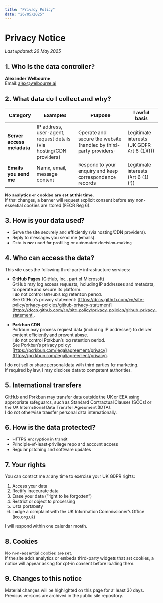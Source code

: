 ```yaml
---
title: "Privacy Policy"
date: "26/05/2025"
---
```


# Privacy Notice
*Last updated: 26 May 2025*

## 1. Who is the data controller?
**Alexander Welbourne**  
Email: [alex@welbourne.ai](mailto:alex@welbourne.ai)

## 2. What data do I collect and why?
| Category | Examples | Purpose | Lawful basis |
|----------|----------|---------|--------------|
| **Server access metadata** | IP address, user-agent, request details (via hosting/CDN providers) | Operate and secure the website (handled by third-party providers) | Legitimate interests (UK GDPR Art 6 (1)(f)) |
| **Emails you send me** | Name, email, message content | Respond to your enquiry and keep correspondence records | Legitimate interests (Art 6 (1)(f)) |

**No analytics or cookies are set at this time.**  
If that changes, a banner will request explicit consent before any non-essential cookies are stored (PECR Reg 6).

## 3. How is your data used?
* Serve the site securely and efficiently (via hosting/CDN providers).  
* Reply to messages you send me (emails).  
* Data is **not** used for profiling or automated decision-making.

## 4. Who can access the data?
This site uses the following third-party infrastructure services:

- **GitHub Pages** (GitHub, Inc., part of Microsoft)  
  GitHub may log access requests, including IP addresses and metadata, to operate and secure its platform.  
  I do not control GitHub’s log retention period.  
  See GitHub’s privacy statement: [https://docs.github.com/en/site-policy/privacy-policies/github-privacy-statement](https://docs.github.com/en/site-policy/privacy-policies/github-privacy-statement).

- **Porkbun CDN**  
  Porkbun may process request data (including IP addresses) to deliver content efficiently and prevent abuse.  
  I do not control Porkbun’s log retention period.  
  See Porkbun’s privacy policy: [https://porkbun.com/legal/agreement/privacy](https://porkbun.com/legal/agreement/privacy).

I do not sell or share personal data with third parties for marketing.  
If required by law, I may disclose data to competent authorities.

## 5. International transfers
GitHub and Porkbun may transfer data outside the UK or EEA using appropriate safeguards, such as Standard Contractual Clauses (SCCs) or the UK International Data Transfer Agreement (IDTA).  
I do not otherwise transfer personal data internationally.

## 6. How is the data protected?
* HTTPS encryption in transit  
* Principle-of-least-privilege repo and account access  
* Regular patching and software updates  

## 7. Your rights
You can contact me at any time to exercise your UK GDPR rights:

1. Access your data  
2. Rectify inaccurate data  
3. Erase your data (“right to be forgotten”)  
4. Restrict or object to processing  
5. Data portability  
6. Lodge a complaint with the UK Information Commissioner’s Office (ico.org.uk)

I will respond within one calendar month.

## 8. Cookies
No non-essential cookies are set.  
If the site adds analytics or embeds third-party widgets that set cookies, a notice will appear asking for opt-in consent before loading them.

## 9. Changes to this notice
Material changes will be highlighted on this page for at least 30 days.  
Previous versions are archived in the public site repository.